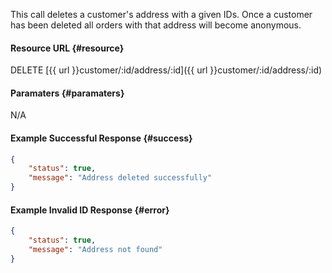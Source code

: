 <!--
@title DELETE customer/:id/address/:id
@author Moltin Ltd
@description Deletes an address with the specified ID

@sidebar 1
@family Address
@rate No
@auth Yes
@format JSON
@http DELETE
@version beta
-->

This call deletes a customer's address with a given IDs. Once a customer has been deleted all orders with that address will become anonymous.

#### Resource URL	{#resource}
DELETE [{{ url }}customer/:id/address/:id]({{ url }}customer/:id/address/:id)


#### Paramaters	{#paramaters}
N/A

<!--code-->
#### Example Successful Response	{#success}
``` json
{
    "status": true,
    "message": "Address deleted successfully"
}
```


#### Example Invalid ID Response	{#error}
``` json
{
    "status": true,
    "message": "Address not found"
}
```
<!--/code-->